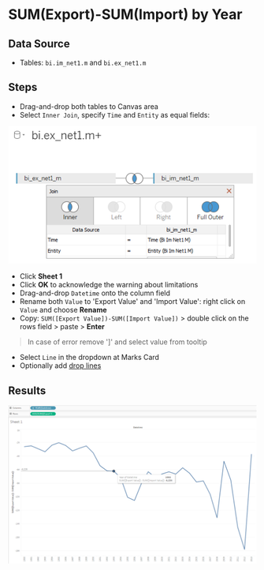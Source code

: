 # SUM(Export)-SUM(Import) by Year

## Data Source

* Tables: `bi.im_net1.m` and `bi.ex_net1.m`

## Steps

* Drag-and-drop both tables to Canvas area
* Select `Inner Join`, specify `Time` and `Entity` as equal fields:

![](../images/join_inner.png)

* Click **Sheet 1**
* Click **OK** to acknowledge the warning about limitations
* Drag-and-drop `Datetime` onto the column field
* Rename both `Value` to 'Export Value' and 'Import Value': right click on `Value` and choose **Rename**
* Copy: `SUM([Export Value])-SUM([Import Value])` > double click on the rows field > paste > **Enter**
> In case of error remove ']' and select value from tooltip
* Select `Line` in the dropdown at Marks Card
* Optionally add [drop lines](comparison_of_two_metrics_at_one_bar_graph.md#drop-lines)

## Results

![](../images/sum.png)
